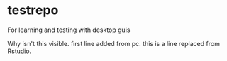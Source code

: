 # testrepo
For learning and testing with desktop guis

Why isn't this visible. 
first line added from pc.
this is a line replaced from Rstudio.
